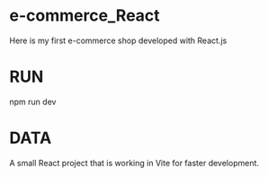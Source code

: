 # e-commerce_React
 Here is my first e-commerce shop developed with React.js

# RUN
npm run dev

# DATA
A small React project that is working in Vite for faster development.

